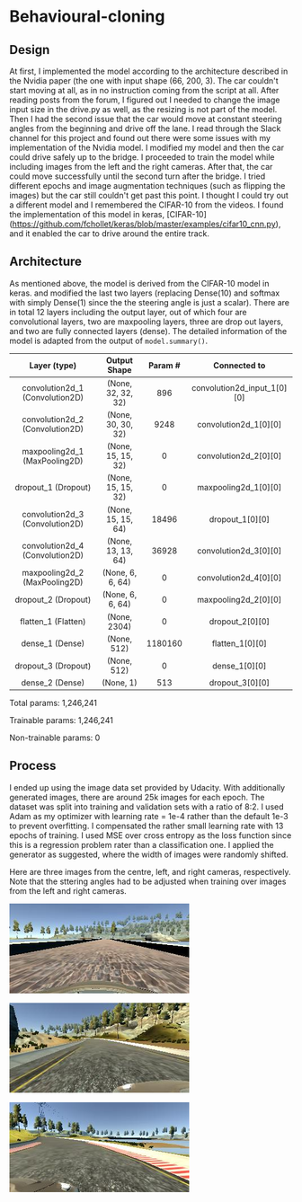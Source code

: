 # Behavioural-cloning

## Design

At first, I implemented the model according to the architecture described in the Nvidia paper (the one with input shape (66, 200, 3). The car couldn't start moving at all, as in no instruction coming from the script at all. After reading posts from the forum, I figured out I needed to change the image input size in the drive.py as well, as the resizing is not part of the model. Then I had the second issue that the car would move at constant steering angles from the beginning and drive off the lane. I read through the Slack channel for this project and found out there were some issues with my implementation of the Nvidia model. I modified my model and then the car could drive safely up to the bridge. I proceeded to train the model while including images from the left and the right cameras. After that, the car could move successfully until the second turn after the bridge. I tried different epochs and image augmentation techniques (such as flipping the images) but the car still couldn't get past this point. I thought I could try out a different model and I remembered the CIFAR-10 from the videos. I found the implementation of this model in keras, [CIFAR-10] (https://github.com/fchollet/keras/blob/master/examples/cifar10_cnn.py), and it enabled the car to drive around the entire track.

## Architecture

As mentioned above, the model is derived from the CIFAR-10 model in keras. and modified the last two layers (replacing Dense(10) and softmax with simply Dense(1) since the the steering angle is just a scalar). There are in total 12 layers including the output layer, out of which four are convolutional layers, two are maxpooling layers, three are drop out layers, and two are fully connected layers (dense). The detailed information of the model is adapted from the output of `model.summary()`.

|Layer (type)                   | Output Shape       |   Param #  |   Connected to|                     
:-----------------------------: |:------------------:| :---------:| :--------------:
convolution2d_1 (Convolution2D) | (None, 32, 32, 32) |   896      |   convolution2d_input_1[0][0]      
convolution2d_2 (Convolution2D) | (None, 30, 30, 32) |   9248     |   convolution2d_1[0][0]            
maxpooling2d_1 (MaxPooling2D)   | (None, 15, 15, 32) |   0        |   convolution2d_2[0][0]            
dropout_1 (Dropout)             | (None, 15, 15, 32) |   0        |   maxpooling2d_1[0][0]             
convolution2d_3 (Convolution2D) | (None, 15, 15, 64) |   18496    |   dropout_1[0][0]                  
convolution2d_4 (Convolution2D) | (None, 13, 13, 64) |   36928    |   convolution2d_3[0][0]            
maxpooling2d_2 (MaxPooling2D)   | (None, 6, 6, 64)   |   0        |   convolution2d_4[0][0]            
dropout_2 (Dropout)             | (None, 6, 6, 64)   |   0        |   maxpooling2d_2[0][0]             
flatten_1 (Flatten)             | (None, 2304)       |   0        |   dropout_2[0][0]                  
dense_1 (Dense)                 | (None, 512)        |   1180160  |   flatten_1[0][0]                  
dropout_3 (Dropout)             | (None, 512)        |   0        |   dense_1[0][0]                    
dense_2 (Dense)                 | (None, 1)          |   513      |   dropout_3[0][0]                  

Total params: 1,246,241

Trainable params: 1,246,241

Non-trainable params: 0


## Process

I ended up using the image data set provided by Udacity. With additionally generated images, there are around 25k images for each epoch. The dataset was split into training and validation sets with a ratio of 8:2. I used Adam as my optimizer with learning rate = 1e-4 rather than the default 1e-3 to prevent overfitting. I compensated the rather small learning rate with 13 epochs of training. I used MSE over cross entropy as the loss function since this is a regression problem rater than a classification one. I applied the generator as suggested, where the width of images were randomly shifted.

Here are three images from the centre, left, and right cameras, respectively. Note that the sttering angles had to be adjusted when training over images from the left and right cameras.

![alt text](ex_img/center_2016_12_01_13_38_24_781.jpg)

![alt text](ex_img/left_2016_12_01_13_42_56_974.jpg)

![alt text](ex_img/right_2016_12_01_13_39_58_892.jpg)
